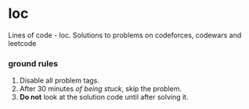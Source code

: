# loc

Lines of code - loc. Solutions to problems on codeforces, codewars and leetcode


### ground rules

1. Disable all problem tags.
2. After 30 minutes *of being stuck*, skip the problem. 
3. **Do not** look at the solution code until after solving it.

